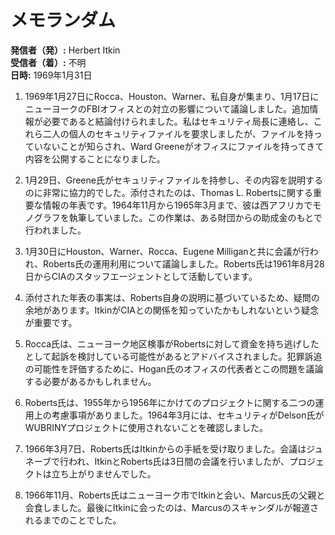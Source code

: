 # メモランダム

**発信者（発）:** Herbert Itkin  
**受信者（着）:** 不明  
**日時:** 1969年1月31日  

1. 1969年1月27日にRocca、Houston、Warner、私自身が集まり、1月17日にニューヨークのFBIオフィスとの対立の影響について議論しました。追加情報が必要であると結論付けられました。私はセキュリティ局長に連絡し、これら二人の個人のセキュリティファイルを要求しましたが、ファイルを持っていないことが知らされ、Ward Greeneがオフィスにファイルを持ってきて内容を公開することになりました。

2. 1月29日、Greene氏がセキュリティファイルを持参し、その内容を説明するのに非常に協力的でした。添付されたのは、Thomas L. Robertsに関する重要な情報の年表です。1964年11月から1965年3月まで、彼は西アフリカでモノグラフを執筆していました。この作業は、ある財団からの助成金のもとで行われました。

3. 1月30日にHouston、Warner、Rocca、Eugene Milliganと共に会議が行われ、Roberts氏の運用利用について議論しました。Roberts氏は1961年8月28日からCIAのスタッフエージェントとして活動しています。

4. 添付された年表の事実は、Roberts自身の説明に基づいているため、疑問の余地があります。ItkinがCIAとの関係を知っていたかもしれないという疑念が重要です。

5. Rocca氏は、ニューヨーク地区検事がRobertsに対して資金を持ち逃げしたとして起訴を検討している可能性があるとアドバイスされました。犯罪訴追の可能性を評価するために、Hogan氏のオフィスの代表者とこの問題を議論する必要があるかもしれません。

6. Roberts氏は、1955年から1956年にかけてのプロジェクトに関する二つの運用上の考慮事項がありました。1964年3月には、セキュリティがDelson氏がWUBRINYプロジェクトに使用されないことを確認しました。

7. 1966年3月7日、Roberts氏はItkinからの手紙を受け取りました。会議はジュネーブで行われ、ItkinとRoberts氏は3日間の会議を行いましたが、プロジェクトは立ち上がりませんでした。

8. 1966年11月、Roberts氏はニューヨーク市でItkinと会い、Marcus氏の父親と会食しました。最後にItkinに会ったのは、Marcusのスキャンダルが報道されるまでのことでした。